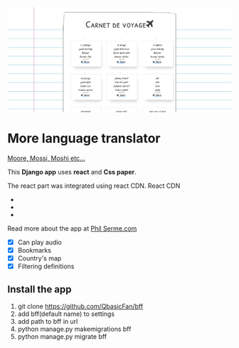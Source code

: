 ![Screenshot](/extra/travel.png?raw=true "Phil Serme, More translate App")

# More language translator
[Moore, Mossi, Moshi etc...](https://en.wikipedia.org/wiki/Mossi_language)

This **Django app** uses **react** and **Css paper**.

The react part was integrated using react CDN.
React CDN

- <script src="https://unpkg.com/react@16/umd/react.production.min.js"></script>
- <script src="https://unpkg.com/react-dom@16/umd/react-dom.production.min.js"></script>
- <script src="https://unpkg.com/babel-standalone@6.15.0/babel.min.js"></script>

Read more about the app at [Phil Serme.com](https://www.philserme.com/post/13/)

* [x] Can play audio
* [x] Bookmarks
* [x] Country's map
* [x] Filtering definitions

## Install the app

1. git clone https://github.com/QbasicFan/bff
2. add bff(default name) to settings
3. add path to bff in url
4. python manage.py makemigrations bff
5. python manage.py migrate bff

